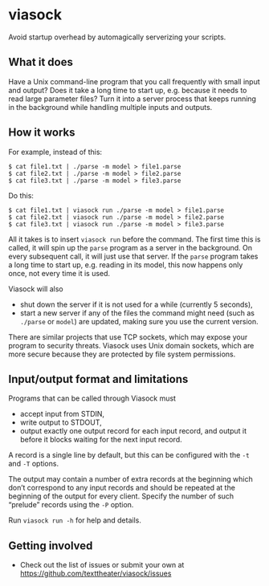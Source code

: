 viasock
=======

Avoid startup overhead by automagically serverizing your scripts.

What it does
------------

Have a Unix command-line program that you call frequently with small input and
output? Does it take a long time to start up, e.g. because it needs to read
large parameter files? Turn it into a server process that keeps running in the
background while handling multiple inputs and outputs.

How it works
------------

For example, instead of this:

    $ cat file1.txt | ./parse -m model > file1.parse
    $ cat file2.txt | ./parse -m model > file2.parse
    $ cat file3.txt | ./parse -m model > file3.parse

Do this:

    $ cat file1.txt | viasock run ./parse -m model > file1.parse
    $ cat file2.txt | viasock run ./parse -m model > file2.parse
    $ cat file3.txt | viasock run ./parse -m model > file3.parse

All it takes is to insert `viasock run` before the command. The first time this
is called, it will spin up the `parse` program as a server in the background.
On every subsequent call, it will just use that server. If the `parse`
program takes a long time to start up, e.g. reading in its model, this now
happens only once, not every time it is used.

Viasock will also

* shut down the server if it is not used for a while (currently 5 seconds),
* start a new server if any of the files the command might need (such as
  `./parse` or `model`) are updated, making sure you use the
  current version.

There are similar projects that use TCP sockets, which may expose your program
to security threats. Viasock uses Unix domain sockets, which are more secure
because they are protected by file system permissions.

Input/output format and limitations
-----------------------------------

Programs that can be called through Viasock must

* accept input from STDIN,
* write output to STDOUT,
* output exactly one output record for each input record, and output it before
  it blocks waiting for the next input record.

A record is a single line by default, but this can be configured with the `-t`
and `-T` options.

The output may contain a number of extra records at the beginning which don’t
correspond to any input records and should be repeated at the beginning of the
output for every client. Specify the number of such “prelude” records using the
`-P` option.

Run `viasock run -h` for help and details.

Getting involved
----------------

* Check out the list of issues or submit your own at
  https://github.com/texttheater/viasock/issues
